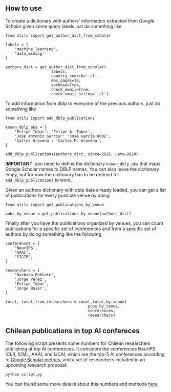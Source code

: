 ## How to use

To create a dictionary with authors' information extracted from Google Scholar given some query labels just do something like

```
from utils import get_author_dict_from_scholar

labels = [
    'machine_learning',
    'data_mining'
]

authors_dict = get_author_dict_from_scholar(
                    labels, 
                    country_search='.cl', 
                    max_pages=30, 
                    verbose=True, 
                    check_email=True, 
                    check_email_string='.cl')
```

To add information from dblp to everyone of the previous authors, just do something like

```
from utils import add_dblp_publications

known_dblp_aka = {
    'Felipe Tobar': 'Felipe A. Tobar', 
    'Jose Antonio Garcia': 'José García 0002',
    'Carlos Aravena': 'Carlos M. Aravena',
}

add_dblp_publications(authors_dict, since=2015, upto=2020)
```

**IMPORTANT**: you need to define the dictionary `known_dblp_aka` that maps Google Scholar names to DBLP names. You can also leave the dictionary empy, but for now the dictionary has to be defined for `add_dblp_publications` to work.

Given an authors dictionary with dblp data already loaded, you can get a list of publications for every possible venue by doing

```
from utils import get_publications_by_venue

pubs_by_venue = get_publications_by_venue(authors_dict)
```

Finally after you have the publications organized by venues, you can count publications for a specific set of conferences and from a specific set of authors by doing something like the following

```
conferences = [
    'NeurIPS', 
    'AAAI', 
    'SIGIR',
]

researchers = [
    'Barbara Poblete',
    'Jorge Pérez',
    'Felipe Tobar',
    'Jorge Baier',
]

total, total_from_researchers = count_total_by_venue(
                                    pubs_by_venue, 
                                    conferences, 
                                    researchers)
```

## Chilean publications in top AI confereces

The following script presents some numbers for Chilean researchers publishing at top AI conferences. 
It considers the conferences NeurIPS, ICLR, ICML, AAAI, and IJCAI, which are the top-5 AI conferences according to [Google Scholar metrics](https://scholar.google.com/citations?view_op=top_venues&hl=en&vq=eng_artificialintelligence), and a set of researchers included in an upcoming research proposal:

```
python script.py
```

You can found some more details about this numbers and methods [here](https://github.com/jorgeperezrojas/pub_stats/blob/master/cl_ai_numbers.md)